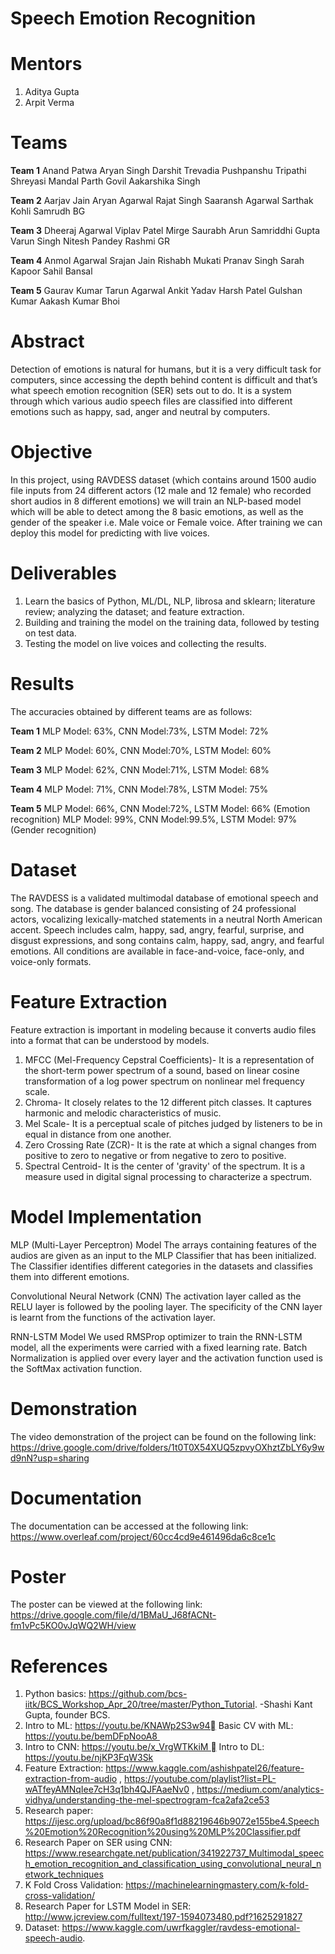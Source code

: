 # Speech Emotion Recognition

# Mentors 
1. Aditya Gupta
2. Arpit Verma

# Teams

**Team 1** 
Anand Patwa
Aryan Singh
Darshit Trevadia
Pushpanshu Tripathi
Shreyasi Mandal
Parth Govil
Aakarshika Singh

**Team 2**
Aarjav Jain
Aryan Agarwal
Rajat Singh
Saaransh Agarwal
Sarthak Kohli
Samrudh BG

**Team 3**
Dheeraj Agarwal
Viplav Patel
Mirge Saurabh Arun
Samriddhi Gupta
Varun Singh
Nitesh Pandey
Rashmi GR

**Team 4**
Anmol Agarwal
Srajan Jain
Rishabh Mukati
Pranav Singh
Sarah Kapoor
Sahil Bansal

**Team 5**
Gaurav Kumar
Tarun Agarwal
Ankit Yadav
Harsh Patel
Gulshan Kumar
Aakash Kumar Bhoi

# Abstract
Detection of emotions is natural for humans, but it is a very difficult task for computers, since accessing the depth behind content is difficult and that’s what speech emotion recognition (SER) sets out to do. It is a system through which various audio speech files are classified into different emotions such as happy, sad, anger and neutral by computers.

# Objective
In this project, using RAVDESS dataset (which contains around 1500 audio file inputs from 24 different actors (12 male and 12 female) who recorded short audios in 8 different emotions) we will train an NLP-based model which will be able to detect among the 8 basic emotions, as well as the gender of the speaker i.e. Male voice or Female voice. After training we can deploy this model for predicting with live voices.

# Deliverables
1. Learn the basics of Python, ML/DL, NLP, librosa and sklearn; literature review; analyzing the dataset; and feature extraction. 
2. Building and training the model on the training data, followed by testing on test data.
3. Testing the model on live voices and collecting the results.

# Results
The accuracies obtained by different teams  are as follows:

**Team 1**
MLP Model: 63%, CNN Model:73%, LSTM Model: 72%

**Team 2**
MLP Model: 60%, CNN Model:70%, LSTM Model: 60%

**Team 3**
MLP Model: 62%, CNN Model:71%, LSTM Model: 68%

**Team 4**
MLP Model: 71%, CNN Model:78%, LSTM Model: 75%

**Team 5**
MLP Model: 66%, CNN Model:72%, LSTM Model: 66% (Emotion recognition)
MLP Model: 99%, CNN Model:99.5%, LSTM Model: 97% (Gender recognition)

# Dataset
The RAVDESS is a validated multimodal database of emotional speech and song. The database is gender balanced consisting of 24 professional actors, vocalizing lexically-matched statements in a neutral North American accent. Speech includes calm, happy, sad, angry, fearful, surprise, and disgust expressions, and song contains calm, happy, sad, angry, and fearful emotions. All conditions are available in face-and-voice, face-only, and voice-only formats.

# Feature Extraction
Feature extraction is important in modeling because it converts audio files into a format that can be understood by models.

1. MFCC (Mel-Frequency Cepstral Coefficients)- It is a representation of the short-term power spectrum of a sound, based on linear cosine transformation of a log power spectrum on nonlinear mel frequency scale.
2. Chroma- It closely relates to the 12 different pitch classes. It captures harmonic and melodic characteristics of music.
3. Mel Scale- It is a perceptual scale of pitches judged by listeners to be in equal in distance from one another. 
4. Zero Crossing Rate (ZCR)- It is the rate at which a signal changes from positive to zero to negative or from negative to zero to positive.
5. Spectral Centroid- It is the center of 'gravity' of the spectrum. It is a measure used in digital signal processing to characterize a spectrum.

# Model Implementation

MLP (Multi-Layer Perceptron) Model
The  arrays containing features of the audios are given as an input to the MLP Classifier that has been  initialized. The Classifier identifies different categories in the datasets  and classifies them into different emotions.

Convolutional Neural Network (CNN)
The activation layer called as the RELU layer is  followed by the pooling layer. The specificity of the CNN layer is  learnt from the functions of the activation layer. 

RNN-LSTM Model
We used RMSProp optimizer to train the RNN-LSTM model, all  the experiments were carried with a fixed learning rate. Batch  Normalization is applied over every layer and the  activation function used is the SoftMax activation function.

# Demonstration
The video demonstration of the project can be found on the following link:
https://drive.google.com/drive/folders/1t0T0X54XUQ5zpvyOXhztZbLY6y9wd9nN?usp=sharing


# Documentation
The documentation can be accessed at the following link:
https://www.overleaf.com/project/60cc4cd9e461496da6c8ce1c


# Poster
The poster can be viewed at the following link:
https://drive.google.com/file/d/1BMaU_J68fACNt-fm1vPc5KO0vJqWQ2WH/view


# References
1. Python basics: https://github.com/bcs-iitk/BCS_Workshop_Apr_20/tree/master/Python_Tutorial. 
-Shashi Kant Gupta, founder BCS. 
2. Intro to ML: https://youtu.be/KNAWp2S3w94 Basic CV with ML: https://youtu.be/bemDFpNooA8 
3. Intro to CNN: https://youtu.be/x_VrgWTKkiM  Intro to DL: https://youtu.be/njKP3FqW3Sk
4. Feature Extraction: https://www.kaggle.com/ashishpatel26/feature-extraction-from-audio , https://youtube.com/playlist?list=PL-wATfeyAMNqIee7cH3q1bh4QJFAaeNv0 ,           https://medium.com/analytics-vidhya/understanding-the-mel-spectrogram-fca2afa2ce53
5. Research paper: https://ijesc.org/upload/bc86f90a8f1d88219646b9072e155be4.Speech%20Emotion%20Recognition%20using%20MLP%20Classifier.pdf
6. Research Paper on SER using CNN: https://www.researchgate.net/publication/341922737_Multimodal_speech_emotion_recognition_and_classification_using_convolutional_neural_network_techniques
7. K Fold Cross Validation: https://machinelearningmastery.com/k-fold-cross-validation/
8. Research Paper for LSTM Model in SER: http://www.jcreview.com/fulltext/197-1594073480.pdf?1625291827
9. Dataset: https://www.kaggle.com/uwrfkaggler/ravdess-emotional-speech-audio.









